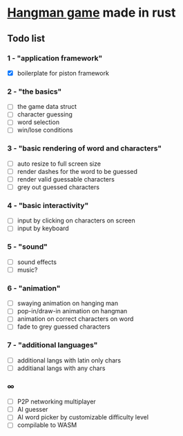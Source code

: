 [//]: # (Add a header image here of the game)
# [Hangman game](https://en.wikipedia.org/wiki/Hangman_(game)) made in rust

## Todo list
### 1 - "application framework"
- [x] boilerplate for piston framework
### 2 - "the basics"
- [ ] the game data struct
- [ ] character guessing
- [ ] word selection
- [ ] win/lose conditions
### 3 - "basic rendering of word and characters"
- [ ] auto resize to full screen size
- [ ] render dashes for the word to be guessed
- [ ] render valid guessable characters
- [ ] grey out guessed characters
### 4 - "basic interactivity"
- [ ] input by clicking on characters on screen
- [ ] input by keyboard
### 5 - "sound"
- [ ] sound effects
- [ ] music?
### 6 - "animation"
- [ ] swaying animation on hanging man
- [ ] pop-in/draw-in animation on hangman
- [ ] animation on correct characters on word
- [ ] fade to grey guessed characters
### 7 - "additional languages"
- [ ] additional langs with latin only chars
- [ ] additianal langs with any chars
### ∞ 
- [ ] P2P networking multiplayer
- [ ] AI guesser
- [ ] AI word picker by customizable difficulty level
- [ ] compilable to WASM